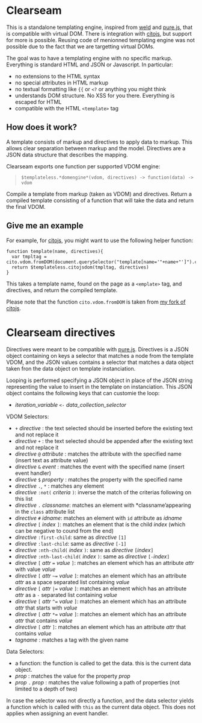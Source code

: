 Clearseam
=========

This is a standalone templating engine, inspired from [weld](https://github.com/tmpvar/weld) and [pure.js](https://beebole.com/pure/), that is compatible with virtual DOM. There is integration with [citojs](https://github.com/joelrich/citojs), but support for more is possible. Reusing code of menionned templating engine was not possible due to the fact that we are targetting virtual DOMs.

The goal was to have a templating engine with no specific markup. Everything is standard HTML and JSON or Javascript. In particular:

- no extensions to the HTML syntax
- no special attributes in HTML markup
- no textual formatting like `{{` or `<?` or anything you might think
- understands DOM structure. No XSS for you there. Everything is escaped for HTML
- compatible with the HTML `<template>` tag

How does it work?
-----------------

A template consists of markup and directives to apply data to markup. This allows clear separation between markup and the model. Directives are a JSON data structure that describes the mapping.

Clearseam exports one function per supported VDOM engine:

> `$templateless.*domengine*(vdom, directives) -> function(data) -> vdom`

Compile a template from markup (taken as VDOM) and directives. Return a compiled template consisting of a function that will take the data and return the final VDOM.

Give me an example
------------------

For example, for [citojs](https://github.com/joelrich/citojs), you might want to use the following helper function:

    function template(name, directives){
      var tmpltag = cito.vdom.fromDOM(document.querySelector("template[name='"+name+"']").content)
      return $templateless.citojsdom(tmpltag, directives)
    }

This takes a template name, found on the page as a `<emplate>` tag, and directives, and return the compiled template.

Please note that the function `cito.vdom.fromDOM` is taken from [my fork of citojs](https://github.com/mildred/citojs).

Clearseam directives
====================

Directives were meant to be compatible with [pure.js](https://beebole.com/pure/). Directives is a JSON object containing on keys a selector that matches a node from the template VDOM, and the JSON values contains a selector that matches a data object taken fron the data object on template instanciation.

Looping is performed specifying a JSON object in place of the JSON
string representing the value to insert in the template on
instanciation. This JSON object contains the following keys that can
customie the loop:

- *iteration_variable* `<-` *data_collection_selector*

VDOM Selectors:

- `+` *directive* : the text selected should be inserted before the existing text and not replace it
- *directive* `+` : the text selected should be appended after the existing text and not replace it
- *directive* `@` *attribute* : matches the attribute with the specified name (insert text as attribute value)
- *directive* `&` *event* : matches the event with the specified name (insert event handler)
- *directive* `$` *property* : matches the property with the specified name
- *directive* `.`, `*` : matches any element
- *directive* `:not(` *criteria* `)`: inverse the match of the criterias following on this list
- *directive* `.` *classname*: matches an element with *classname’appearing in the `class` attribute list
- *directive* `#` *idname*: matches an element with `id` attribute as *idname*
- *directive* `[` *index* `]`: matches an element that is the child *index* (which can be negative to cound from the end)
- *directive* `:first-child`: same as *directive* `[1]`
- *directive* `:last-child`: same as *directive* `[-1]`
- *directive* `:nth-child(` *index* `)`: same as *directive* `[`*index*`]`
- *directive* `:nth-last-child(` *index* `)`: same as *directive* `[-`*index*`]`
- *directive* `[` *attr* `=` *value* `]`: matches an element which has an attribute *attr* with value *value*
- *directive* `[` *attr* `~=` *value* `]`: matches an element which has an attribute *attr* as a space separated list containing *value*
- *directive* `[` *attr* `|=` *value* `]`: matches an element which has an attribute *attr* as a `-` separated list containing *value*
- *directive* `[` *attr* `^=` *value* `]`: matches an element which has an attribute *attr* that starts with *value*
- *directive* `[` *attr* `*=` *value* `]`: matches an element which has an attribute *attr* that contains *value*
- *directive* `[` *attr* `]`: matches an element which has an attribute *attr* that contains *value*
- *tagname* : matches a tag with the given name

Data Selectors:

- a function: the function is called to get the data. this is the
  current data object.
- *prop* : matches the value for the property *prop*
- *prop* `.` *prop* : matches the value following a path of properties
  (not limited to a depth of two)

In case the selector was not directly a function, and the data
selector yields a function which is called with `this` as the
current data object. This does not applies when assigning an event
handler.
